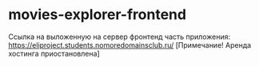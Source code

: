 # movies-explorer-frontend
Ссылка на выложенную на сервер фронтенд часть приложения: https://eliproject.students.nomoredomainsclub.ru/
[Примечание! Аренда хостинга приостановлена]
